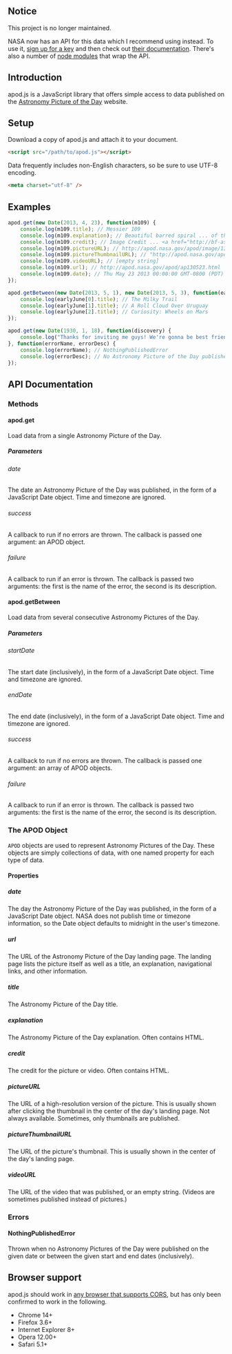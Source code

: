 ## Notice

This project is no longer maintained.

NASA now has an API for this data which I recommend using instead. To use it,
[sign up for a key](https://api.nasa.gov/index.html#apply-for-an-api-key) and
then check out [their documentation](https://api.nasa.gov/api.html#apod).
There's also a number of [node modules](https://www.npmjs.com/search?q=apod)
that wrap the API.

## Introduction

apod.js is a JavaScript library that offers simple access to data published on the [Astronomy Picture of the Day](http://apod.nasa.gov/apod/archivepix.html) website.

## Setup

Download a copy of apod.js and attach it to your document.

```html
<script src="/path/to/apod.js"></script>
```

Data frequently includes non-English characters, so be sure to use UTF-8 encoding.

```html
<meta charset="utf-8" />
```

## Examples

```javascript
apod.get(new Date(2013, 4, 23), function(m109) {
    console.log(m109.title); // Messier 109
    console.log(m109.explanation); // Beautiful barred spiral ... of the larger M109.
    console.log(m109.credit); // Image Credit ... <a href="http://bf-astro.com/">Bob Franke</a>
    console.log(m109.pictureURL); // http://apod.nasa.gov/apod/image/1305/m109franke2400.jpg
    console.log(m109.pictureThumbnailURL); // "http://apod.nasa.gov/apod/image/1305/m109franke900.jpg
    console.log(m109.videoURL); // [empty string]
    console.log(m109.url); // http://apod.nasa.gov/apod/ap130523.html
    console.log(m109.date); // Thu May 23 2013 00:00:00 GMT-0800 (PDT)
});

apod.getBetween(new Date(2013, 5, 1), new Date(2013, 5, 3), function(earlyJune) {
    console.log(earlyJune[0].title); // The Milky Trail
    console.log(earlyJune[1].title); // A Roll Cloud Over Uruguay
    console.log(earlyJune[2].title); // Curiosity: Wheels on Mars
});

apod.get(new Date(1930, 1, 18), function(discovery) {
    console.log("Thanks for inviting me guys! We're gonna be best friends forever!");
}, function(errorName, errorDesc) {
    console.log(errorName); // NothingPublishedError
    console.log(errorDesc); // No Astronomy Picture of the Day published on specified date.
});
```

## API Documentation

### Methods

#### apod.get

Load data from a single Astronomy Picture of the Day.

##### Parameters

###### date

The date an Astronomy Picture of the Day was published, in the form of a JavaScript Date object. Time and timezone are ignored.

###### success

A callback to run if no errors are thrown. The callback is passed one argument: an APOD object.

###### failure

A callback to run if an error is thrown. The callback is passed two arguments: the first is the name of the error, the second is its description.

#### apod.getBetween

Load data from several consecutive Astronomy Pictures of the Day.

##### Parameters

###### startDate

The start date (inclusively), in the form of a JavaScript Date object. Time and timezone are ignored.

###### endDate

The end date (inclusively), in the form of a JavaScript Date object. Time and timezone are ignored.

###### success

A callback to run if no errors are thrown. The callback is passed one argument: an array of APOD objects.

###### failure

A callback to run if an error is thrown. The callback is passed two arguments: the first is the name of the error, the second is its description.

### The APOD Object

`APOD` objects are used to represent Astronomy Pictures of the Day. These objects are simply collections of data, with one named property for each type of data.

#### Properties

##### date

The day the Astronomy Picture of the Day was published, in the form of a JavaScript Date object. NASA does not publish time or timezone information, so the Date object defaults to midnight in the user's timezone.

##### url

The URL of the Astronomy Picture of the Day landing page. The landing page lists the picture itself as well as a title, an explanation, navigational links, and other information.

##### title

The Astronomy Picture of the Day title.

##### explanation

The Astronomy Picture of the Day explanation. Often contains HTML.

##### credit

The credit for the picture or video. Often contains HTML.

##### pictureURL

The URL of a high-resolution version of the picture. This is usually shown after clicking the thumbnail in the center of the day's landing page. Not always available. Sometimes, only thumbnails are published.

##### pictureThumbnailURL

The URL of the picture's thumbnail. This is usually shown in the center of the day's landing page.

##### videoURL

The URL of the video that was published, or an empty string. (Videos are sometimes published instead of pictures.)

### Errors

#### NothingPublishedError

Thrown when no Astronomy Pictures of the Day were published on the given date or between the given start and end dates (inclusively).

## Browser support

apod.js should work in [any browser that supports CORS](http://caniuse.com/cors), but has only been confirmed to work in the following.

* Chrome 14+
* Firefox 3.6+
* Internet Explorer 8+
* Opera 12.00+
* Safari 5.1+
